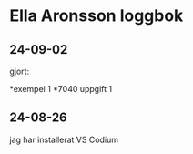 Ella Aronsson loggbok
=====================
24-09-02
---------
gjort:

*exempel 1 
*7040 uppgift 1 

24-08-26
-----------
jag har installerat VS Codium